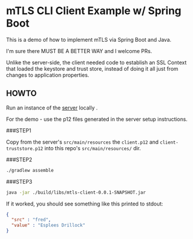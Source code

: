 mTLS CLI Client Example w/ Spring Boot
===================

This is a demo of how to implement mTLS via Spring Boot and Java.

I'm sure there MUST BE A BETTER WAY and I welcome PRs.  

Unlike the server-side, the client needed code to establish an SSL Context 
that loaded the keystore and trust store, instead of doing it all just from 
changes to application properties.

HOWTO
----------

Run an instance of the [server](https://github.com/navicore/sbjava-mtls-lotsofnames-server) locally .

For the demo - use the p12 files generated in the server setup instructions.

###STEP1

Copy from the server's `src/main/resources` the `client.p12` and 
`client-truststore.p12` into this repo's `src/main/resources/` dir.


###STEP2

```bash
./gradlew assemble
```

###STEP3

```bash
java -jar ./build/libs/mtls-client-0.0.1-SNAPSHOT.jar
```

If it worked, you should see something like this printed to stdout:


```json
{
  "src" : "fred",
  "value" : "Esplees Drillock"
}
```
